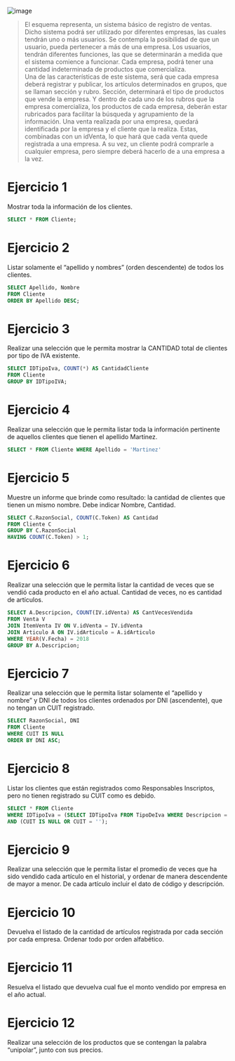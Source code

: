 ![image](https://github.com/user-attachments/assets/c7c1c257-0772-4ca9-855d-c566f026a501)
> El esquema representa, un sistema básico de registro de ventas.  
Dicho sistema podrá ser utilizado por diferentes empresas, las cuales tendrán uno o más usuarios. Se 
contempla la posibilidad de que un usuario, pueda pertenecer a más de una empresa. Los usuarios, tendrán 
diferentes funciones, las que se determinarán a medida que el sistema comience a funcionar. 
Cada empresa, podrá tener una cantidad indeterminada de productos que comercializa.  
Una de las características de este sistema, será que cada empresa deberá registrar y publicar, los 
artículos determinados en grupos, que se llaman sección y rubro. Sección, determinará el tipo de 
productos que vende la empresa. Y dentro de cada uno de los rubros que la empresa comercializa, los 
productos de cada empresa, deberán estar rubricados para facilitar la búsqueda y agrupamiento de la 
información. 
Una venta realizada por una empresa, quedará identificada por la empresa y el cliente que la realiza. 
Estas, combinadas con un idVenta, lo que hará que cada venta quede registrada a una empresa. A su vez, 
un cliente podrá comprarle a cualquier empresa, pero siempre deberá hacerlo de a una empresa a la vez. 

# Ejercicio 1  
Mostrar toda la información de los clientes. 

```sql
SELECT * FROM Cliente;
```

# Ejercicio 2 
Listar solamente el “apellido y nombres” (orden descendente) de todos los clientes. 

```sql
SELECT Apellido, Nombre
FROM Cliente
ORDER BY Apellido DESC;
```

# Ejercicio 3 
Realizar una selección que le permita mostrar la CANTIDAD total de clientes por tipo de IVA existente. 

```sql
SELECT IDTipoIva, COUNT(*) AS CantidadCliente
FROM Cliente
GROUP BY IDTipoIVA;
```

# Ejercicio 4 
Realizar una selección que le permita listar toda la información pertinente de aquellos clientes que tienen 
el apellido Martinez. 

```sql
SELECT * FROM Cliente WHERE Apellido = 'Martinez'
```

# Ejercicio 5 
Muestre un informe que brinde como resultado: la cantidad de clientes que tienen un mismo nombre. 
Debe indicar Nombre, Cantidad. 

```sql
SELECT C.RazonSocial, COUNT(C.Token) AS Cantidad
FROM Cliente C
GROUP BY C.RazonSocial
HAVING COUNT(C.Token) > 1;
```

# Ejercicio 6 
Realizar una selección que le permita listar la cantidad de veces que se vendió cada producto en el año 
actual. Cantidad de veces, no es cantidad de artículos. 

```sql
SELECT A.Descripcion, COUNT(IV.idVenta) AS CantVecesVendida
FROM Venta V
JOIN ItemVenta IV ON V.idVenta = IV.idVenta
JOIN Articulo A ON IV.idArticulo = A.idArticulo
WHERE YEAR(V.Fecha) = 2018
GROUP BY A.Descripcion;
```

# Ejercicio 7 
Realizar una selección que le permita listar solamente el “apellido y nombre”  y DNI de todos los  clientes 
ordenados por DNI (ascendente), que no tengan un CUIT registrado. 

```sql
SELECT RazonSocial, DNI 
FROM Cliente
WHERE CUIT IS NULL
ORDER BY DNI ASC;
```

# Ejercicio 8 
Listar los clientes que están registrados como Responsables Inscriptos, pero no tienen registrado su 
CUIT como es debido. 

```sql
SELECT * FROM Cliente
WHERE IDTipoIva = (SELECT IDTipoIva FROM TipoDeIva WHERE Descripcion = 'Resp. Inscripto')
AND (CUIT IS NULL OR CUIT = '');
```


# Ejercicio 9 
Realizar una selección que le permita listar el promedio de veces que ha sido vendido cada artículo en el 
historial, y ordenar de manera descendente de mayor a menor. De cada artículo incluir el dato de código y 
descripción. 

# Ejercicio 10 
Devuelva el listado de la cantidad de artículos registrada por cada sección por cada empresa. Ordenar todo 
por orden alfabético. 

# Ejercicio 11 
Resuelva el listado que devuelva cual fue el monto vendido por empresa en el año actual. 

# Ejercicio 12 
Realizar una selección de los productos que se contengan la palabra “unipolar”, junto con sus precios.
